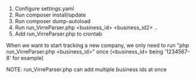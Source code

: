 1. Configure settings.yaml
2. Run composer install/update
3. Run composer dump-autoload
4. Run run_VirreParser.php &lt;business_id&gt; &lt;business_id2&gt; ..
5. Add run_VirreParser.php to crontab

When we want to start tracking a new company, 
we only need to run "php run_VirreParser.php &lt;business_id&gt;" 
once (&lt;business_id&gt; being '1234567-8' for example)

NOTE: run_VirreParser.php can add multiple business ids at once
